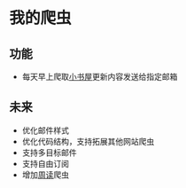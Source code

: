 # 我的爬虫

## 功能
- 每天早上爬取[小书屋](http://mebook.cc/)更新内容发送给指定邮箱



## 未来

- 优化邮件样式
- 优化代码结构，支持拓展其他网站爬虫
- 支持多目标邮件
- 支持自由订阅
- 增加[周读](http://www.ireadweek.com/)爬虫